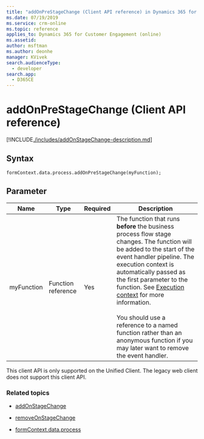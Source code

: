 ```yaml
---
title: "addOnPreStageChange (Client API reference) in Dynamics 365 for Customer Engagement| MicrosoftDocs"
ms.date: 07/19/2019
ms.service: crm-online
ms.topic: reference
applies_to: Dynamics 365 for Customer Engagement (online)
ms.assetid: 
author: msftman
ms.author: deonhe
manager: KVivek
search.audienceType: 
  - developer
search.app: 
  - D365CE
---
```

# addOnPreStageChange (Client API reference)

[!INCLUDE[./includes/addOnStageChange-description.md](./includes/AddOnPreStageChange-description.md)]

## Syntax

`formContext.data.process.addOnPreStageChange(myFunction);`

## Parameter

Name|Type|Required|Description|
|--|--|--|--|
|myFunction|Function reference|Yes|The function that runs **before** the business process flow stage changes. The function will be added to the start of the event handler pipeline. The execution context is automatically passed as the first parameter to the function. See [Execution context](../../../clientapi-execution-context.md) for more information.<br/><br/>You should use a reference to a named function rather than an anonymous function if you may later want to remove the event handler.|

This client API is only supported on the Unified Client. The legacy web client does not support this client API.

### Related topics

- [addOnStageChange](addOnStageChange.md)
 
- [removeOnStageChange](removeOnStageChange.md)

- [formContext.data.process](../../formContext-data-process.md)
 


